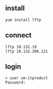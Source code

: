 ## install
```
yum install lftp
```

## connect
```
lftp 10.132.19
lftp 10.132.206.121
```

## login
```
> user vm-itproduct
Password: 
```
